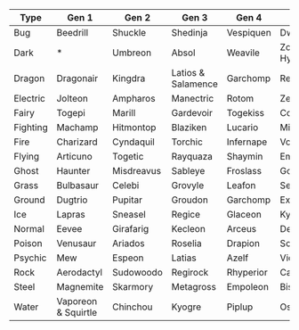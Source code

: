 | Type     | Gen 1               | Gen 2      | Gen 3              | Gen 4     | Gen 5             | Gen 6      | Gen 7      | Gen 8       |
| -------- | ------------------- | ---------- | ------------------ | --------- | ----------------- | ---------- | ---------- | ----------- |
| Bug      | Beedrill            | Shuckle    | Shedinja           | Vespiquen | Dwebble           | Vivillon   | Vikavolt   | Frosmoth    |
| Dark     | \*                  | Umbreon    | Absol              | Weavile   | Zorua & Hydreigon | Greninja   | Silvally   | Urshifu     |
| Dragon   | Dragonair           | Kingdra    | Latios & Salamence | Garchomp  | Reshiram          | Noivern    | Hakamo-o   | Drakloak    |
| Electric | Jolteon             | Ampharos   | Manectric          | Rotom     | Zekrom            | Heliolisk  | Zeraora    | Toxtricity  |
| Fairy    | Togepi              | Marill     | Gardevoir          | Togekiss  | Cottonee          | Sylveon    | Magearna   | Zacian      |
| Fighting | Machamp             | Hitmontop  | Blaziken           | Lucario   | Mienshao          | Chesnaught | Marshadow  | Zamazanta   |
| Fire     | Charizard           | Cyndaquil  | Torchic            | Infernape | Volcarona         | Fennekin   | Salazzle   | Cinderace   |
| Flying   | Articuno            | Togetic    | Rayquaza           | Shaymin   | Emolga            | Yveltal    | Rowlet     | Corviknight |
| Ghost    | Haunter             | Misdreavus | Sableye            | Froslass  | Golurk            | Aegislash  | Decidueye  | Spectrier   |
| Grass    | Bulbasaur           | Celebi     | Grovyle            | Leafon    | Serperior         | Chespin    | Dartrix    | Calyrex     |
| Ground   | Dugtrio             | Pupitar    | Groudon            | Garchomp  | Excadril          | Zygarde    | Silvally   | Runerigus   |
| Ice      | Lapras              | Sneasel    | Regice             | Glaceon   | Kyurem            | Aurorus    | Vulpix     | Glastrier   |
| Normal   | Eevee               | Girafarig  | Kecleon            | Arceus    | Deerling          | Pyroar     | Komala     | Wooloo      |
| Poison   | Venusaur            | Ariados    | Roselia            | Drapion   | Scolipede         | Dragalge   | Naganadel  | Etermatus   |
| Psychic  | Mew                 | Espeon     | Latias             | Azelf     | Victini           | Malamar    | Lunala     | Hatterene   |
| Rock     | Aerodactyl          | Sudowoodo  | Regirock           | Rhyperior | Carracosta        | Amaura     | Lycanroc   | Drednaw     |
| Steel    | Magnemite           | Skarmory   | Metagross          | Empoleon  | Bisharp           | Honedge    | Melmetal   | Zamazenta   |
| Water    | Vaporeon & Squirtle | Chinchou   | Kyogre             | Piplup    | Oshawott          | Greninja   | Wishiwashi | Urshifu     |
